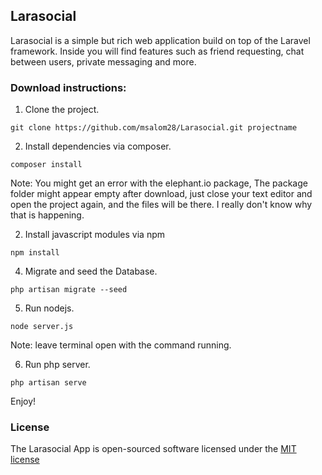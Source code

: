 ## Larasocial

Larasocial is a simple but rich web application build on top of the Laravel framework. Inside you will find features such as friend requesting, chat between users, private messaging and more.

### Download instructions:

1. Clone the project.

```
git clone https://github.com/msalom28/Larasocial.git projectname
```

2. Install dependencies via composer.

```
composer install 
```

Note: You might get an error with the elephant.io package, The package folder might appear empty after download, just close your text editor and open the project again, and the files will be there. I really don't know why that is happening.

2. Install javascript modules via npm 

```
npm install
```

4. Migrate and seed the Database.

```
php artisan migrate --seed
```

5. Run nodejs.

```
node server.js
```

Note: leave terminal open with the command running.

6. Run php server.

```
php artisan serve
```

Enjoy!


### License

The Larasocial App is open-sourced software licensed under the [MIT license](http://opensource.org/licenses/MIT)
